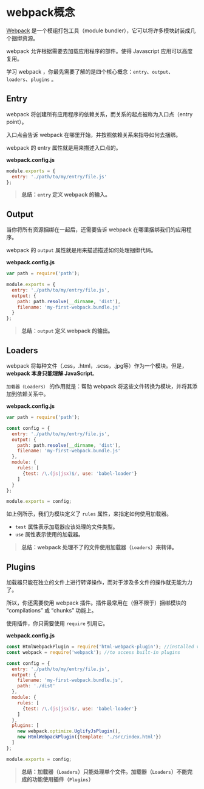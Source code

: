 # webpack概念

[Webpack](https://webpack.github.io/) 是一个模组打包工具（module bundler），它可以将许多模块封装成几个捆绑资源。

webpack 允许根据需要去加载应用程序的部件。使得 Javascript 应用可以高度复用。

学习 webpack ，你最先需要了解的是四个核心概念：`entry`、`output`、`loaders`、`plugins` 。

## Entry

webpack 将创建所有应用程序的依赖关系，而关系的起点被称为入口点（entry point）。

入口点会告诉 webpack 在哪里开始，并按照依赖关系来指导如何去捆绑。

webpack 的 entry 属性就是用来描述入口点的。

**webpack.config.js**

```javascript
module.exports = {
  entry: './path/to/my/entry/file.js'
};
```

> **总结：`entry` 定义 webpack 的输入。**

## Output

当你将所有资源捆绑在一起后，还需要告诉 webpack 在哪里捆绑我们的应用程序。 

webpack 的 `output` 属性就是用来描述描述如何处理捆绑代码。

**webpack.config.js**

```javascript
var path = require('path');

module.exports = {
  entry: './path/to/my/entry/file.js',
  output: {
    path: path.resolve(__dirname, 'dist'),
    filename: 'my-first-webpack.bundle.js'
  }
};
```

> **总结：`output` 定义 webpack 的输出。**

## Loaders

webpack 将每种文件（.css，.html，.scss，.jpg等）作为一个模块。但是，**webpack 本身只能理解 JavaScript**。

`加载器（Loaders）` 的作用就是：帮助 webpack 将这些文件转换为模块，并将其添加到依赖关系中。

**webpack.config.js**

```javascript
var path = require('path');

const config = {
  entry: './path/to/my/entry/file.js',
  output: {
    path: path.resolve(__dirname, 'dist'),
    filename: 'my-first-webpack.bundle.js'
  },
  module: {
    rules: [
      {test: /\.(js|jsx)$/, use: 'babel-loader'}
    ]
  }
};

module.exports = config;
```

如上例所示，我们为模块定义了 `rules` 属性，来指定如何使用加载器。

- `test` 属性表示加载器应该处理的文件类型。
- `use` 属性表示使用的加载器。

> **总结：webpack 处理不了的文件使用加载器（`Loaders`）来转译。**

## Plugins

加载器只能在独立的文件上进行转译操作，而对于涉及多文件的操作就无能为力了。

所以，你还需要使用 webpack 插件。插件最常用在（但不限于）捆绑模块的 “compilations” 或 “chunks” 功能上。

使用插件，你只需要使用 `require` 引用它。

**webpack.config.js**

```javascript
const HtmlWebpackPlugin = require('html-webpack-plugin'); //installed via npm
const webpack = require('webpack'); //to access built-in plugins

const config = {
  entry: './path/to/my/entry/file.js',
  output: {
    filename: 'my-first-webpack.bundle.js',
    path: './dist'
  },
  module: {
    rules: [
      {test: /\.(js|jsx)$/, use: 'babel-loader'}
    ]
  },
  plugins: [
    new webpack.optimize.UglifyJsPlugin(),
    new HtmlWebpackPlugin({template: './src/index.html'})
  ]
};

module.exports = config;
```

> **总结：加载器（`Loaders`）只能处理单个文件。加载器（`Loaders`）不能完成的功能使用插件（`Plugins`）**